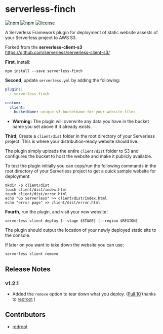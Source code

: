 # serverless-finch

[![npm](https://img.shields.io/npm/dm/serverless-finch.svg)](https://www.npmjs.com/package/serverless-finch)
[![npm](https://img.shields.io/npm/v/serverless-finch.svg)](https://www.npmjs.com/package/serverless-finch)
[![license](https://img.shields.io/github/license/fernando-mc/serverless-finch.svg)](https://github.com/fernando-mc/serverless-finch/blob/master/LICENSE)

A Serverless Framework plugin for deployment of static website assests of your Serverless project to AWS S3.

Forked from the **serverless-client-s3**
https://github.com/serverless/serverless-client-s3/

**First**, install:

```
npm install --save serverless-finch
```

**Second**, update `serverless.yml` by adding the following:

```yaml
plugins:
  - serverless-finch

custom:
  client:
    bucketName: unique-s3-bucketname-for-your-website-files
```

* **Warning:** The plugin will overwrite any data you have in the bucket name you set above if it already exists.


**Third**, Create a `client/dist` folder in the root directory of your Serverless project. This is where your distribution-ready website should live. 

The plugin simply uploads the entire `client/dist` folder to S3 and configures the bucket to host the website and make it publicly available.

To test the plugin initially you can copy/run the following commands in the root directory of your Serverless project to get a quick sample website for deployment:

```
mkdir -p client/dist
touch client/dist/index.html
touch client/dist/error.html
echo "Go Serverless" >> client/dist/index.html
echo "error page" >> client/dist/error.html
```

**Fourth**, run the plugin, and visit your new website!

```
serverless client deploy [--stage $STAGE] [--region $REGION]
```

The plugin should output the location of your newly deployed static site to the console.

If later on you want to take down the website you can use:

```
serverless client remove
```

## Release Notes

### v1.2.1 
- Added the `remove` option to tear down what you deploy. ([Pull 10](https://github.com/fernando-mc/serverless-finch/pull/10) thanks to [redroot](https://github.com/redroot)
)

## Contributors
- [redroot](https://github.com/redroot)
    